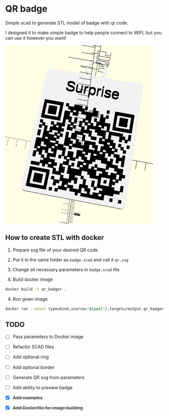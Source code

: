 # QR badge

Simple scad to generate STL model of badge with qr code.

I designed it to make simple badge to help people connect to WIFI, but you can use it however you want!

![example image](./img/surprise.png)

## How to create STL with docker

1. Prepare svg file of your desired QR code

2. Put it in the same folder as ```badge.scad``` and call it ```qr.svg```

2. Change all necessary parameters in ```badge.scad``` file

3. Build docker image

```bash
docker build -t qr_badger .
```

4. Run given image

```bash
docker run --mount type=bind,source="$(pwd)"/,target=/output qr_badger
```

## TODO

- [ ] Pass parameters to Docker image

- [ ] Refactor SCAD files

- [ ] Add optional ring

- [ ] Add optional border

- [ ] Generate QR svg from parameters

- [ ] Add ability to preview badge

- [x] ~~Add examples~~

- [x] ~~Add Dockerfile for image building~~
